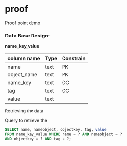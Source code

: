 # proof
Proof point demo


### Data Base Design:

**name_key_value**

|column name|Type|Constrain|
|----------|-------|-------|
|name|text|PK|
|object_name|text|PK|
|name_key|text|CC|
|tag|text|CC|
|value|text||


Retrieving the data

Query to retrieve the
```sql
SELECT name, nameobject, objectkey, tag, value 
FROM name_key_value WHERE name = ? AND nameobject = ? 
AND objectkey = ? AND tag = ?;
```

